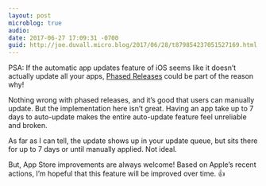 ```yaml
---
layout: post
microblog: true
audio: 
date: 2017-06-27 17:09:31 -0700
guid: http://joe.duvall.micro.blog/2017/06/28/t879854237051527169.html
---
```

PSA: If the automatic app updates feature of iOS seems like it doesn’t actually update all your apps, [Phased Releases](https://twitter.com/steipete/status/879732149376737280) could be part of the reason why! 

Nothing wrong with phased releases, and it’s good that users can manually update. But the implementation here isn’t great. Having an app take up to 7 days to auto-update makes the entire auto-update feature feel unreliable and broken. 

As far as I can tell, the update shows up in your update queue, but sits there for up to 7 days or until manually applied. Not ideal.

But, App Store improvements are always welcome! Based on Apple’s recent actions, I’m hopeful that this feature will be improved over time. 👍
